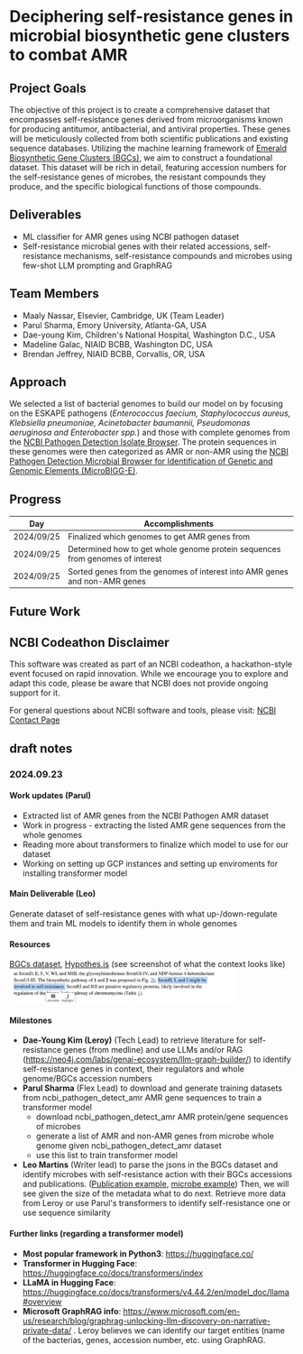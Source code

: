 # Deciphering self-resistance genes in microbial biosynthetic gene clusters to combat AMR

## Project Goals
The objective of this project is to create a comprehensive dataset that encompasses self-resistance genes derived from microorganisms known for producing antitumor, antibacterial, and antiviral properties. These genes will be meticulously collected from both scientific publications and existing sequence databases. Utilizing the machine learning framework of [Emerald Biosynthetic Gene Clusters (BGCs)](https://gtr.ukri.org/projects?ref=BB%2FS009043%2F1#/tabOverview), we aim to construct a foundational dataset. This dataset will be rich in detail, featuring accession numbers for the self-resistance genes of microbes, the resistant compounds they produce, and the specific biological functions of those compounds.

## Deliverables
- ML classifier for AMR genes using NCBI pathogen dataset
- Self-resistance microbial genes with their related accessions, self-resistance mechanisms, self-resistance compounds and microbes using few-shot LLM prompting and GraphRAG

## Team Members
- Maaly Nassar, Elsevier, Cambridge, UK (Team Leader)
- Parul Sharma, Emory University, Atlanta-GA, USA
- Dae-young Kim, Children's National Hospital, Washington D.C., USA
- Madeline Galac, NIAID BCBB, Washington DC, USA
- Brendan Jeffrey, NIAID BCBB, Corvallis, OR, USA

## Approach
We selected a list of bacterial genomes to build our model on by focusing on the ESKAPE pathogens (*Enterococcus faecium, Staphylococcus aureus, Klebsiella 
pneumoniae, Acinetobacter baumannii, Pseudomonas aeruginosa and Enterobacter spp.*) and those with complete genomes from the [NCBI Pathogen Detection Isolate Browser](https://www.ncbi.nlm.nih.gov/pathogens/isolates/). The protein sequences in these genomes were then categorized as AMR or non-AMR using the [NCBI Pathogen Detection Microbial Browser for Identification of Genetic and Genomic Elements (MicroBIGG-E)](https://www.ncbi.nlm.nih.gov/pathogens/microbigge/). 

## Progress
| Day  | Accomplishments |
| ------------- | ------------- |
| 2024/09/25| Finalized which genomes to get AMR genes from|
| 2024/09/25| Determined how to get whole genome protein sequences from genomes of interest|
| 2024/09/25| Sorted genes from the genomes of interest into AMR genes and non-AMR genes|



## Future Work




## NCBI Codeathon Disclaimer
This software was created as part of an NCBI codeathon, a hackathon-style event focused on rapid innovation. While we encourage you to explore and adapt this code, please be aware that NCBI does not provide ongoing support for it.

For general questions about NCBI software and tools, please visit: [NCBI Contact Page](https://www.ncbi.nlm.nih.gov/home/about/contact/)






## draft notes 

### 2024.09.23
#### Work updates (Parul)
- Extracted list of AMR genes from the NCBI Pathogen AMR dataset
- Work in progress - extracting the listed AMR gene sequences from the whole genomes
- Reading more about transformers to finalize which model to use for our dataset
- Working on setting up GCP instances and setting up enviroments for installing transformer model

#### Main Deliverable (Leo)
Generate dataset of self-resistance genes with what up-/down-regulate them and train ML models to identify them in whole genomes
#### Resources 
[BGCs dataset](https://gitlab.com/maaly7/bgc_discovery_for_t_cell_immunology/-/tree/master/data/training_dataset/emerald?ref_type=heads), 
[Hypothes.is](https://hypothes.is/groups/a27kDwg4/bgcs-molcon) (see screenshot of what the context looks like)
<img src="figures/hypothesis001.png" width="400">
#### Milestones

* **Dae-Young Kim (Leroy)** (Tech Lead) to retrieve literature for self-resistance genes (from medline) and use LLMs and/or 
RAG (https://neo4j.com/labs/genai-ecosystem/llm-graph-builder/) to identify self-resistance genes in context,  their regulators and whole genome/BGCs accession numbers 
* **Parul Sharma** (Flex Lead) to download and generate training datasets from ncbi_pathogen_detect_amr AMR gene sequences to train a transformer model 
    * download ncbi_pathogen_detect_amr AMR protein/gene sequences of microbes
    * generate a list of AMR and non-AMR genes from microbe whole genome given ncbi_pathogen_detect_amr dataset
    * use this list to train transformer model
* **Leo Martins** (Writer lead) to parse the jsons in the BGCs dataset and identify microbes with self-resistance action with their BGCs accessions and publications. 
([Publication example](https://www.ncbi.nlm.nih.gov/pmc/articles/PMC5992853/), [microbe example](https://gitlab.com/maaly7/bgc_discovery_for_t_cell_immunology/-/blob/master/data/training_dataset/emerald/mibig3_emerald_4/MT459796.1.json))
Then, we will see given the size of the metadata what to do next. Retrieve more data from Leroy or use Parul's transformers to identify self-resistance one or use sequence similarity

#### Further links (regarding a transformer model)
* **Most popular framework in Python3**: https://huggingface.co/
* **Transformer in Hugging Face**: https://huggingface.co/docs/transformers/index
* **LLaMA in Hugging Face**: https://huggingface.co/docs/transformers/v4.44.2/en/model_doc/llama#overview
* **Microsoft GraphRAG info**: https://www.microsoft.com/en-us/research/blog/graphrag-unlocking-llm-discovery-on-narrative-private-data/ . Leroy believes we can identify our target entities (name of the bacterias, genes, accession number, etc. using GraphRAG.
